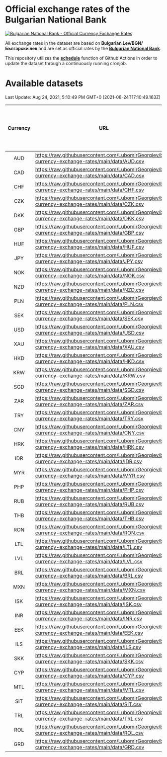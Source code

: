 # Official exchange rates of the Bulgarian National Bank

[![Bulgarian National Bank - Official Currency Exchange Rates](https://github.com/LubomirGeorgiev/bnb-currency-exchange-rates/actions/workflows/update-rates.yml/badge.svg?branch=main)](https://github.com/LubomirGeorgiev/bnb-currency-exchange-rates/actions/workflows/update-rates.yml)

All exchange rates in the dataset are based on **Bulgarian Lev/BGN/Български лев** and are set as official rates by the [**Bulgarian National Bank**](https://www.bnb.bg/Statistics/StExternalSector/StExchangeRates/StERForeignCurrencies/index.htm?toLang=_EN).

This repository utilizes the [**schedule**](https://docs.github.com/en/actions/reference/events-that-trigger-workflows) function of Github Actions in order to update the dataset through a continuously running cronjob.

# Available datasets

<!-- START LINKS (DO NOT EVER FU*ING DELETE THIS COMMENT FOR THE LOVE OF YOUR LIFE!!! IF YOU ARE CURIOS HOW IT WORKS, YOU CAN HAVE A LOOK AT ./src/updateReadme.ts) -->

Last Update: Aug 24, 2021, 5:10:49 PM GMT+0 (2021-08-24T17:10:49.163Z)

| Currency | URL                                                                                             | Number of records | Number of missing days that were filled in |
| :------: | ----------------------------------------------------------------------------------------------- | :---------------: | :----------------------------------------: |
|   AUD    | https://raw.githubusercontent.com/LubomirGeorgiev/bnb-currency-exchange-rates/main/data/AUD.csv |       7628        |                    2349                    |
|   CAD    | https://raw.githubusercontent.com/LubomirGeorgiev/bnb-currency-exchange-rates/main/data/CAD.csv |       7628        |                    2349                    |
|   CHF    | https://raw.githubusercontent.com/LubomirGeorgiev/bnb-currency-exchange-rates/main/data/CHF.csv |       7628        |                    2349                    |
|   CZK    | https://raw.githubusercontent.com/LubomirGeorgiev/bnb-currency-exchange-rates/main/data/CZK.csv |       7628        |                    2349                    |
|   DKK    | https://raw.githubusercontent.com/LubomirGeorgiev/bnb-currency-exchange-rates/main/data/DKK.csv |       7628        |                    2349                    |
|   GBP    | https://raw.githubusercontent.com/LubomirGeorgiev/bnb-currency-exchange-rates/main/data/GBP.csv |       7628        |                    2349                    |
|   HUF    | https://raw.githubusercontent.com/LubomirGeorgiev/bnb-currency-exchange-rates/main/data/HUF.csv |       7628        |                    2349                    |
|   JPY    | https://raw.githubusercontent.com/LubomirGeorgiev/bnb-currency-exchange-rates/main/data/JPY.csv |       7628        |                    2349                    |
|   NOK    | https://raw.githubusercontent.com/LubomirGeorgiev/bnb-currency-exchange-rates/main/data/NOK.csv |       7628        |                    2349                    |
|   NZD    | https://raw.githubusercontent.com/LubomirGeorgiev/bnb-currency-exchange-rates/main/data/NZD.csv |       7628        |                    2349                    |
|   PLN    | https://raw.githubusercontent.com/LubomirGeorgiev/bnb-currency-exchange-rates/main/data/PLN.csv |       7628        |                    2349                    |
|   SEK    | https://raw.githubusercontent.com/LubomirGeorgiev/bnb-currency-exchange-rates/main/data/SEK.csv |       7628        |                    2349                    |
|   USD    | https://raw.githubusercontent.com/LubomirGeorgiev/bnb-currency-exchange-rates/main/data/USD.csv |       7628        |                    2349                    |
|   XAU    | https://raw.githubusercontent.com/LubomirGeorgiev/bnb-currency-exchange-rates/main/data/XAU.csv |       7628        |                    2351                    |
|   HKD    | https://raw.githubusercontent.com/LubomirGeorgiev/bnb-currency-exchange-rates/main/data/HKD.csv |       7328        |                    2260                    |
|   KRW    | https://raw.githubusercontent.com/LubomirGeorgiev/bnb-currency-exchange-rates/main/data/KRW.csv |       7328        |                    2260                    |
|   SGD    | https://raw.githubusercontent.com/LubomirGeorgiev/bnb-currency-exchange-rates/main/data/SGD.csv |       7328        |                    2260                    |
|   ZAR    | https://raw.githubusercontent.com/LubomirGeorgiev/bnb-currency-exchange-rates/main/data/ZAR.csv |       7328        |                    2260                    |
|   TRY    | https://raw.githubusercontent.com/LubomirGeorgiev/bnb-currency-exchange-rates/main/data/TRY.csv |       5808        |                    1788                    |
|   CNY    | https://raw.githubusercontent.com/LubomirGeorgiev/bnb-currency-exchange-rates/main/data/CNY.csv |       5690        |                    1754                    |
|   HRK    | https://raw.githubusercontent.com/LubomirGeorgiev/bnb-currency-exchange-rates/main/data/HRK.csv |       5690        |                    1754                    |
|   IDR    | https://raw.githubusercontent.com/LubomirGeorgiev/bnb-currency-exchange-rates/main/data/IDR.csv |       5690        |                    1754                    |
|   MYR    | https://raw.githubusercontent.com/LubomirGeorgiev/bnb-currency-exchange-rates/main/data/MYR.csv |       5690        |                    1754                    |
|   PHP    | https://raw.githubusercontent.com/LubomirGeorgiev/bnb-currency-exchange-rates/main/data/PHP.csv |       5690        |                    1754                    |
|   RUB    | https://raw.githubusercontent.com/LubomirGeorgiev/bnb-currency-exchange-rates/main/data/RUB.csv |       5690        |                    1754                    |
|   THB    | https://raw.githubusercontent.com/LubomirGeorgiev/bnb-currency-exchange-rates/main/data/THB.csv |       5690        |                    1754                    |
|   RON    | https://raw.githubusercontent.com/LubomirGeorgiev/bnb-currency-exchange-rates/main/data/RON.csv |       5631        |                    1736                    |
|   LTL    | https://raw.githubusercontent.com/LubomirGeorgiev/bnb-currency-exchange-rates/main/data/LTL.csv |       5154        |                    1583                    |
|   LVL    | https://raw.githubusercontent.com/LubomirGeorgiev/bnb-currency-exchange-rates/main/data/LVL.csv |       4790        |                    1470                    |
|   BRL    | https://raw.githubusercontent.com/LubomirGeorgiev/bnb-currency-exchange-rates/main/data/BRL.csv |       4718        |                    1455                    |
|   MXN    | https://raw.githubusercontent.com/LubomirGeorgiev/bnb-currency-exchange-rates/main/data/MXN.csv |       4718        |                    1455                    |
|   ISK    | https://raw.githubusercontent.com/LubomirGeorgiev/bnb-currency-exchange-rates/main/data/ISK.csv |       4627        |                    1426                    |
|   INR    | https://raw.githubusercontent.com/LubomirGeorgiev/bnb-currency-exchange-rates/main/data/INR.csv |       4349        |                    1339                    |
|   EEK    | https://raw.githubusercontent.com/LubomirGeorgiev/bnb-currency-exchange-rates/main/data/EEK.csv |       3998        |                    1224                    |
|   ILS    | https://raw.githubusercontent.com/LubomirGeorgiev/bnb-currency-exchange-rates/main/data/ILS.csv |       3627        |                    1122                    |
|   SKK    | https://raw.githubusercontent.com/LubomirGeorgiev/bnb-currency-exchange-rates/main/data/SKK.csv |       2974        |                    916                     |
|   CYP    | https://raw.githubusercontent.com/LubomirGeorgiev/bnb-currency-exchange-rates/main/data/CYP.csv |       2906        |                    890                     |
|   MTL    | https://raw.githubusercontent.com/LubomirGeorgiev/bnb-currency-exchange-rates/main/data/MTL.csv |       2606        |                    801                     |
|   SIT    | https://raw.githubusercontent.com/LubomirGeorgiev/bnb-currency-exchange-rates/main/data/SIT.csv |       2544        |                    780                     |
|   TRL    | https://raw.githubusercontent.com/LubomirGeorgiev/bnb-currency-exchange-rates/main/data/TRL.csv |       1818        |                    559                     |
|   ROL    | https://raw.githubusercontent.com/LubomirGeorgiev/bnb-currency-exchange-rates/main/data/ROL.csv |       1697        |                    524                     |
|   GRD    | https://raw.githubusercontent.com/LubomirGeorgiev/bnb-currency-exchange-rates/main/data/GRD.csv |        359        |                    107                     |

<!-- END LINKS (DO NOT EVER FU*ING DELETE THIS COMMENT FOR THE LOVE OF YOUR LIFE!!! IF YOU ARE CURIOS HOW IT WORKS, YOU CAN HAVE A LOOK AT ./src/updateReadme.ts) -->
